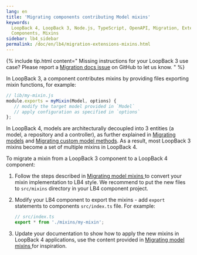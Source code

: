 ```yaml
---
lang: en
title: 'Migrating components contributing Model mixins'
keywords:
  LoopBack 4, LoopBack 3, Node.js, TypeScript, OpenAPI, Migration, Extensions,
  Components, Mixins
sidebar: lb4_sidebar
permalink: /doc/en/lb4/migration-extensions-mixins.html
---
```


{% include tip.html content="
Missing instructions for your LoopBack 3 use case? Please report a [Migration docs issue](https://github.com/loopbackio/loopback-next/issues/new?labels=question,Migration,Docs&template=Migration_docs.md) on GitHub to let us know.
" %}

In LoopBack 3, a component contributes mixins by providing files exporting mixin
functions, for example:

```js
// lib/my-mixin.js
module.exports = myMixin(Model, options) {
   // modify the target model provided in `Model`
   // apply configuration as specified in `options`
};
```

In LoopBack 4, models are architecturally decoupled into 3 entities (a model, a
repository and a controller), as further explained in
[Migrating models](../models/overview.md) and
[Migrating custom model methods](../models/methods.md). As a result, most
LoopBack 3 mixins become a set of multiple mixins in LoopBack 4.

To migrate a mixin from a LoopBack 3 component to a LoopBack 4 component:

1. Follow the steps described in
   [Migrating model mixins ](https://loopback.io/doc/en/lb4/migration-models-mixins.html)
   to convert your mixin implementation to LB4 style. We recommend to put the
   new files to `src/mixins` directory in your LB4 component project.

2. Modify your LB4 component to export the mixins - add `export` statements to
   components `src/index.ts` file. For example:

   ```ts
   // src/index.ts
   export * from './mixins/my-mixin';
   ```

3. Update your documentation to show how to apply the new mixins in LoopBack 4
   applications, use the content provided in
   [Migrating model mixins ](https://loopback.io/doc/en/lb4/migration-models-mixins.html)
   for inspiration.
